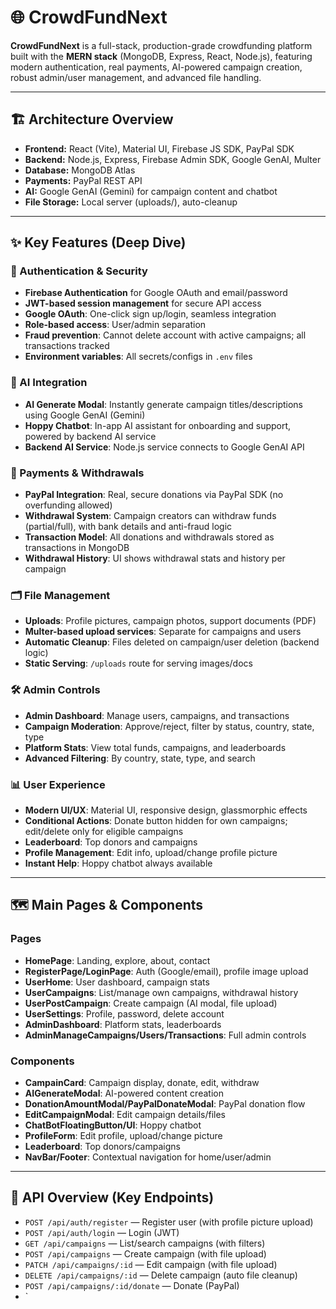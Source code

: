 # 🌐 CrowdFundNext

**CrowdFundNext** is a full-stack, production-grade crowdfunding platform built with the **MERN stack** (MongoDB, Express, React, Node.js), featuring modern authentication, real payments, AI-powered campaign creation, robust admin/user management, and advanced file handling.

---

## 🏗️ Architecture Overview

- **Frontend:** React (Vite), Material UI, Firebase JS SDK, PayPal SDK
- **Backend:** Node.js, Express, Firebase Admin SDK, Google GenAI, Multer
- **Database:** MongoDB Atlas
- **Payments:** PayPal REST API
- **AI:** Google GenAI (Gemini) for campaign content and chatbot
- **File Storage:** Local server (uploads/), auto-cleanup

---

## ✨ Key Features (Deep Dive)

### 🔐 Authentication & Security
- **Firebase Authentication** for Google OAuth and email/password
- **JWT-based session management** for secure API access
- **Google OAuth**: One-click sign up/login, seamless integration
- **Role-based access**: User/admin separation
- **Fraud prevention**: Cannot delete account with active campaigns; all transactions tracked
- **Environment variables**: All secrets/configs in `.env` files

### 🤖 AI Integration
- **AI Generate Modal**: Instantly generate campaign titles/descriptions using Google GenAI (Gemini)
- **Hoppy Chatbot**: In-app AI assistant for onboarding and support, powered by backend AI service
- **Backend AI Service**: Node.js service connects to Google GenAI API

### 💸 Payments & Withdrawals
- **PayPal Integration**: Real, secure donations via PayPal SDK (no overfunding allowed)
- **Withdrawal System**: Campaign creators can withdraw funds (partial/full), with bank details and anti-fraud logic
- **Transaction Model**: All donations and withdrawals stored as transactions in MongoDB
- **Withdrawal History**: UI shows withdrawal stats and history per campaign

### 🗂️ File Management
- **Uploads**: Profile pictures, campaign photos, support documents (PDF)
- **Multer-based upload services**: Separate for campaigns and users
- **Automatic Cleanup**: Files deleted on campaign/user deletion (backend logic)
- **Static Serving**: `/uploads` route for serving images/docs

### 🛠️ Admin Controls
- **Admin Dashboard**: Manage users, campaigns, and transactions
- **Campaign Moderation**: Approve/reject, filter by status, country, state, type
- **Platform Stats**: View total funds, campaigns, and leaderboards
- **Advanced Filtering**: By country, state, type, and search

### 📊 User Experience
- **Modern UI/UX**: Material UI, responsive design, glassmorphic effects
- **Conditional Actions**: Donate button hidden for own campaigns; edit/delete only for eligible campaigns
- **Leaderboard**: Top donors and campaigns
- **Profile Management**: Edit info, upload/change profile picture
- **Instant Help**: Hoppy chatbot always available

---

## 🗺️ Main Pages & Components

### Pages
- **HomePage**: Landing, explore, about, contact
- **RegisterPage/LoginPage**: Auth (Google/email), profile image upload
- **UserHome**: User dashboard, campaign stats
- **UserCampaigns**: List/manage own campaigns, withdrawal history
- **UserPostCampaign**: Create campaign (AI modal, file upload)
- **UserSettings**: Profile, password, delete account
- **AdminDashboard**: Platform stats, leaderboards
- **AdminManageCampaigns/Users/Transactions**: Full admin controls

### Components
- **CampainCard**: Campaign display, donate, edit, withdraw
- **AIGenerateModal**: AI-powered content creation
- **DonationAmountModal/PayPalDonateModal**: PayPal donation flow
- **EditCampaignModal**: Edit campaign details/files
- **ChatBotFloatingButton/UI**: Hoppy chatbot
- **ProfileForm**: Edit profile, upload/change picture
- **Leaderboard**: Top donors/campaigns
- **NavBar/Footer**: Contextual navigation for home/user/admin

---

## 🔌 API Overview (Key Endpoints)

- `POST /api/auth/register` — Register user (with profile picture upload)
- `POST /api/auth/login` — Login (JWT)
- `GET /api/campaigns` — List/search campaigns (with filters)
- `POST /api/campaigns` — Create campaign (with file upload)
- `PATCH /api/campaigns/:id` — Edit campaign (with file upload)
- `DELETE /api/campaigns/:id` — Delete campaign (auto file cleanup)
- `POST /api/campaigns/:id/donate` — Donate (PayPal)
- `